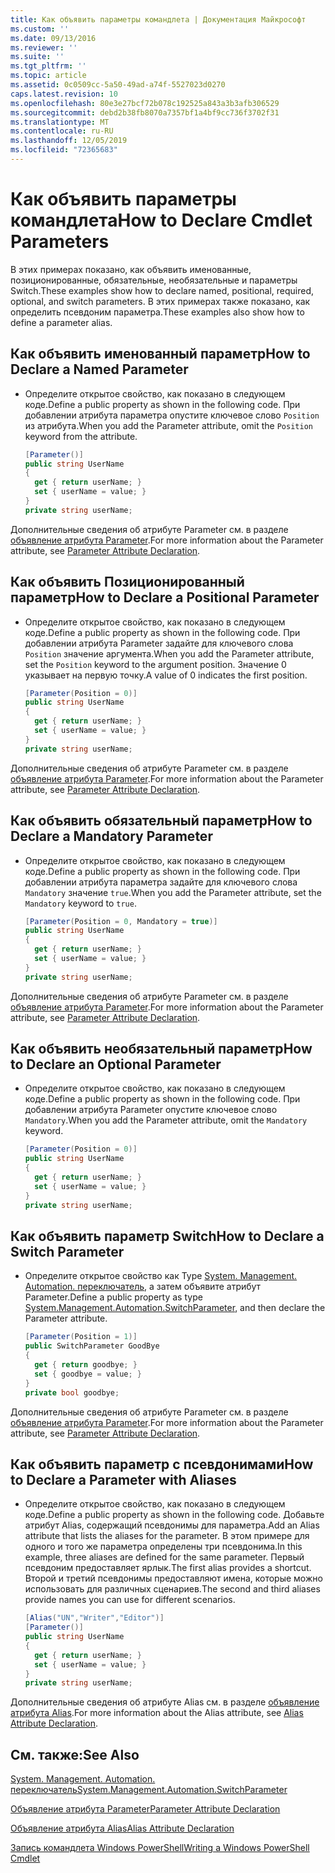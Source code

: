 ```yaml
---
title: Как объявить параметры командлета | Документация Майкрософт
ms.custom: ''
ms.date: 09/13/2016
ms.reviewer: ''
ms.suite: ''
ms.tgt_pltfrm: ''
ms.topic: article
ms.assetid: 0c0509cc-5a50-49ad-a74f-5527023d0270
caps.latest.revision: 10
ms.openlocfilehash: 80e3e27bcf72b078c192525a843a3b3afb306529
ms.sourcegitcommit: debd2b38fb8070a7357bf1a4bf9cc736f3702f31
ms.translationtype: MT
ms.contentlocale: ru-RU
ms.lasthandoff: 12/05/2019
ms.locfileid: "72365683"
---
```

# <a name="how-to-declare-cmdlet-parameters"></a><span data-ttu-id="ae96f-102">Как объявить параметры командлета</span><span class="sxs-lookup"><span data-stu-id="ae96f-102">How to Declare Cmdlet Parameters</span></span>

<span data-ttu-id="ae96f-103">В этих примерах показано, как объявить именованные, позиционированные, обязательные, необязательные и параметры Switch.</span><span class="sxs-lookup"><span data-stu-id="ae96f-103">These examples show how to declare named, positional, required, optional, and switch parameters.</span></span> <span data-ttu-id="ae96f-104">В этих примерах также показано, как определить псевдоним параметра.</span><span class="sxs-lookup"><span data-stu-id="ae96f-104">These examples also show how to define a parameter alias.</span></span>

## <a name="how-to-declare-a-named-parameter"></a><span data-ttu-id="ae96f-105">Как объявить именованный параметр</span><span class="sxs-lookup"><span data-stu-id="ae96f-105">How to Declare a Named Parameter</span></span>

- <span data-ttu-id="ae96f-106">Определите открытое свойство, как показано в следующем коде.</span><span class="sxs-lookup"><span data-stu-id="ae96f-106">Define a public property as shown in the following code.</span></span> <span data-ttu-id="ae96f-107">При добавлении атрибута параметра опустите ключевое слово `Position` из атрибута.</span><span class="sxs-lookup"><span data-stu-id="ae96f-107">When you add the Parameter attribute, omit the `Position` keyword from the attribute.</span></span>

    ```csharp
    [Parameter()]
    public string UserName
    {
      get { return userName; }
      set { userName = value; }
    }
    private string userName;
    ```

<span data-ttu-id="ae96f-108">Дополнительные сведения об атрибуте Parameter см. в разделе [объявление атрибута Parameter](./parameter-attribute-declaration.md).</span><span class="sxs-lookup"><span data-stu-id="ae96f-108">For more information about the Parameter attribute, see [Parameter Attribute Declaration](./parameter-attribute-declaration.md).</span></span>

## <a name="how-to-declare-a-positional-parameter"></a><span data-ttu-id="ae96f-109">Как объявить Позиционированный параметр</span><span class="sxs-lookup"><span data-stu-id="ae96f-109">How to Declare a Positional Parameter</span></span>

- <span data-ttu-id="ae96f-110">Определите открытое свойство, как показано в следующем коде.</span><span class="sxs-lookup"><span data-stu-id="ae96f-110">Define a public property as shown in the following code.</span></span> <span data-ttu-id="ae96f-111">При добавлении атрибута Parameter задайте для ключевого слова `Position` значение аргумента.</span><span class="sxs-lookup"><span data-stu-id="ae96f-111">When you add the Parameter attribute, set the `Position` keyword to the argument position.</span></span> <span data-ttu-id="ae96f-112">Значение 0 указывает на первую точку.</span><span class="sxs-lookup"><span data-stu-id="ae96f-112">A value of 0 indicates the first position.</span></span>

    ```csharp
    [Parameter(Position = 0)]
    public string UserName
    {
      get { return userName; }
      set { userName = value; }
    }
    private string userName;
    ```

<span data-ttu-id="ae96f-113">Дополнительные сведения об атрибуте Parameter см. в разделе [объявление атрибута Parameter](./parameter-attribute-declaration.md).</span><span class="sxs-lookup"><span data-stu-id="ae96f-113">For more information about the Parameter attribute, see [Parameter Attribute Declaration](./parameter-attribute-declaration.md).</span></span>

## <a name="how-to-declare-a-mandatory-parameter"></a><span data-ttu-id="ae96f-114">Как объявить обязательный параметр</span><span class="sxs-lookup"><span data-stu-id="ae96f-114">How to Declare a Mandatory Parameter</span></span>

- <span data-ttu-id="ae96f-115">Определите открытое свойство, как показано в следующем коде.</span><span class="sxs-lookup"><span data-stu-id="ae96f-115">Define a public property as shown in the following code.</span></span> <span data-ttu-id="ae96f-116">При добавлении атрибута параметра задайте для ключевого слова `Mandatory` значение `true`.</span><span class="sxs-lookup"><span data-stu-id="ae96f-116">When you add the Parameter attribute, set the `Mandatory` keyword to `true`.</span></span>

    ```csharp
    [Parameter(Position = 0, Mandatory = true)]
    public string UserName
    {
      get { return userName; }
      set { userName = value; }
    }
    private string userName;
    ```

<span data-ttu-id="ae96f-117">Дополнительные сведения об атрибуте Parameter см. в разделе [объявление атрибута Parameter](./parameter-attribute-declaration.md).</span><span class="sxs-lookup"><span data-stu-id="ae96f-117">For more information about the Parameter attribute, see [Parameter Attribute Declaration](./parameter-attribute-declaration.md).</span></span>

## <a name="how-to-declare-an-optional-parameter"></a><span data-ttu-id="ae96f-118">Как объявить необязательный параметр</span><span class="sxs-lookup"><span data-stu-id="ae96f-118">How to Declare an Optional Parameter</span></span>

- <span data-ttu-id="ae96f-119">Определите открытое свойство, как показано в следующем коде.</span><span class="sxs-lookup"><span data-stu-id="ae96f-119">Define a public property as shown in the following code.</span></span> <span data-ttu-id="ae96f-120">При добавлении атрибута Parameter опустите ключевое слово `Mandatory`.</span><span class="sxs-lookup"><span data-stu-id="ae96f-120">When you add the Parameter attribute, omit the `Mandatory` keyword.</span></span>

    ```csharp
    [Parameter(Position = 0)]
    public string UserName
    {
      get { return userName; }
      set { userName = value; }
    }
    private string userName;
    ```

## <a name="how-to-declare-a-switch-parameter"></a><span data-ttu-id="ae96f-121">Как объявить параметр Switch</span><span class="sxs-lookup"><span data-stu-id="ae96f-121">How to Declare a Switch Parameter</span></span>

- <span data-ttu-id="ae96f-122">Определите открытое свойство как Type [System. Management. Automation. переключатель](/dotnet/api/System.Management.Automation.SwitchParameter), а затем объявите атрибут Parameter.</span><span class="sxs-lookup"><span data-stu-id="ae96f-122">Define a public property as type [System.Management.Automation.SwitchParameter](/dotnet/api/System.Management.Automation.SwitchParameter), and then declare the Parameter attribute.</span></span>

    ```csharp
    [Parameter(Position = 1)]
    public SwitchParameter GoodBye
    {
      get { return goodbye; }
      set { goodbye = value; }
    }
    private bool goodbye;
    ```

<span data-ttu-id="ae96f-123">Дополнительные сведения об атрибуте Parameter см. в разделе [объявление атрибута Parameter](./parameter-attribute-declaration.md).</span><span class="sxs-lookup"><span data-stu-id="ae96f-123">For more information about the Parameter attribute, see [Parameter Attribute Declaration](./parameter-attribute-declaration.md).</span></span>

## <a name="how-to-declare-a-parameter-with-aliases"></a><span data-ttu-id="ae96f-124">Как объявить параметр с псевдонимами</span><span class="sxs-lookup"><span data-stu-id="ae96f-124">How to Declare a Parameter with Aliases</span></span>

- <span data-ttu-id="ae96f-125">Определите открытое свойство, как показано в следующем коде.</span><span class="sxs-lookup"><span data-stu-id="ae96f-125">Define a public property as shown in the following code.</span></span> <span data-ttu-id="ae96f-126">Добавьте атрибут Alias, содержащий псевдонимы для параметра.</span><span class="sxs-lookup"><span data-stu-id="ae96f-126">Add an Alias attribute that lists the aliases for the parameter.</span></span> <span data-ttu-id="ae96f-127">В этом примере для одного и того же параметра определены три псевдонима.</span><span class="sxs-lookup"><span data-stu-id="ae96f-127">In this example, three aliases are defined for the same parameter.</span></span> <span data-ttu-id="ae96f-128">Первый псевдоним предоставляет ярлык.</span><span class="sxs-lookup"><span data-stu-id="ae96f-128">The first alias provides a shortcut.</span></span> <span data-ttu-id="ae96f-129">Второй и третий псевдонимы предоставляют имена, которые можно использовать для различных сценариев.</span><span class="sxs-lookup"><span data-stu-id="ae96f-129">The second and third aliases provide names you can use for different scenarios.</span></span>

    ```csharp
    [Alias("UN","Writer","Editor")]
    [Parameter()]
    public string UserName
    {
      get { return userName; }
      set { userName = value; }
    }
    private string userName;
    ```

<span data-ttu-id="ae96f-130">Дополнительные сведения об атрибуте Alias см. в разделе [объявление атрибута Alias](./alias-attribute-declaration.md).</span><span class="sxs-lookup"><span data-stu-id="ae96f-130">For more information about the Alias attribute, see [Alias Attribute Declaration](./alias-attribute-declaration.md).</span></span>

## <a name="see-also"></a><span data-ttu-id="ae96f-131">См. также:</span><span class="sxs-lookup"><span data-stu-id="ae96f-131">See Also</span></span>

[<span data-ttu-id="ae96f-132">System. Management. Automation. переключатель</span><span class="sxs-lookup"><span data-stu-id="ae96f-132">System.Management.Automation.SwitchParameter</span></span>](/dotnet/api/System.Management.Automation.SwitchParameter)

[<span data-ttu-id="ae96f-133">Объявление атрибута Parameter</span><span class="sxs-lookup"><span data-stu-id="ae96f-133">Parameter Attribute Declaration</span></span>](./parameter-attribute-declaration.md)

[<span data-ttu-id="ae96f-134">Объявление атрибута Alias</span><span class="sxs-lookup"><span data-stu-id="ae96f-134">Alias Attribute Declaration</span></span>](./alias-attribute-declaration.md)

[<span data-ttu-id="ae96f-135">Запись командлета Windows PowerShell</span><span class="sxs-lookup"><span data-stu-id="ae96f-135">Writing a Windows PowerShell Cmdlet</span></span>](./writing-a-windows-powershell-cmdlet.md)
